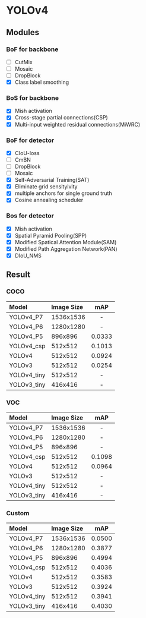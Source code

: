 # YOLOv4  

## Modules  
### BoF for backbone  
- [ ] CutMix   
- [ ] Mosaic 
- [ ] DropBlock  
- [x] Class label smoothing  
### BoS for backbone  
- [x] Mish activation  
- [x] Cross-stage partial connections(CSP)  
- [x] Multi-input weighted residual connections(MiWRC)  
### BoF for detector  
- [x] CIoU-loss  
- [ ] CmBN  
- [ ] DropBlock
- [ ] Mosaic  
- [x] Self-Adversarial Training(SAT)  
- [x] Eliminate grid sensityivity  
- [x] multiple anchors for single ground truth
- [x] Cosine annealing scheduler
### Bos for detector  
- [x] Mish activation  
- [x] Spatial Pyramid Pooling(SPP)  
- [x] Modified Spatical Attention Module(SAM)
- [x] Modified Path Aggregation Network(PAN)
- [x] DIoU_NMS

## Result   
### COCO  
|Model|Image Size|mAP|  
|:-----|:----------|:-----:|
|YOLOv4_P7|1536x1536|-|  
|YOLOv4_P6|1280x1280|-|  
|YOLOv4_P5|896x896|0.0333|  
|YOLOv4_csp|512x512|0.1013| 
|YOLOv4|512x512|0.0924| 
|YOLOv3|512x512|0.0254|  
|YOLOv4_tiny|512x512|-|
|YOLOv3_tiny|416x416|-|

### VOC  
|Model|Image Size|mAP|  
|:-----|:----------|:-----:|
|YOLOv4_P7|1536x1536|-|  
|YOLOv4_P6|1280x1280|-| 
|YOLOv4_P5|896x896|-|  
|YOLOv4_csp|512x512|0.1098|  
|YOLOv4|512x512|0.0964|  
|YOLOv3|512x512|-|  
|YOLOv4_tiny|512x512|-|
|YOLOv3_tiny|416x416|-|

### Custom  
|Model|Image Size|mAP|  
|:-----|:----------|:-----:|
|YOLOv4_P7|1536x1536|0.0500|  
|YOLOv4_P6|1280x1280|0.3877|  
|YOLOv4_P5|896x896|0.4994|  
|YOLOv4_csp|512x512|0.4036|  
|YOLOv4|512x512|0.3583|  
|YOLOv3|512x512|0.3924|  
|YOLOv4_tiny|512x512|0.3941|  
|YOLOv3_tiny|416x416|0.4030|  
